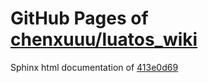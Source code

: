 GitHub Pages of [chenxuuu/luatos_wiki](https://github.com/chenxuuu/luatos_wiki.git)
===
Sphinx html documentation of [413e0d69](https://github.com/chenxuuu/luatos_wiki/tree/413e0d692260d573582ef6c29497d5e3941eb42e)
